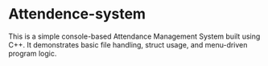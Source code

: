 # Attendence-system
This is a simple console-based Attendance Management System built using C++. It demonstrates basic file handling, struct usage, and menu-driven program logic.
